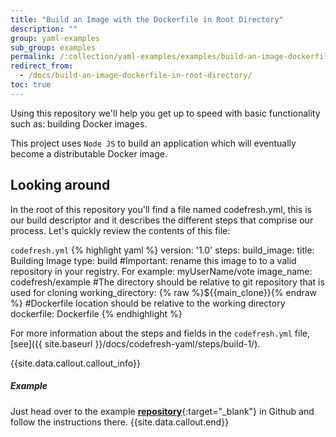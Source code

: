 ```yaml
---
title: "Build an Image with the Dockerfile in Root Directory"
description: ""
group: yaml-examples
sub_group: examples
permalink: /:collection/yaml-examples/examples/build-an-image-dockerfile-in-root-directory/
redirect_from:
  - /docs/build-an-image-dockerfile-in-root-directory/
toc: true
---
```

Using this repository we'll help you get up to speed with basic functionality such as: building Docker images.

This project uses `Node JS` to build an application which will eventually become a distributable Docker image.

## Looking around
In the root of this repository you'll find a file named codefresh.yml, this is our build descriptor and it describes the different steps that comprise our process. Let's quickly review the contents of this file:

  `codefresh.yml`
{% highlight yaml %}
version: '1.0'
steps:
  build_image:
    title: Building Image
    type: build
    #Important: rename this image to to a valid repository in your registry. For example: myUserName/vote
    image_name: codefresh/example
    #The directory should be relative to git repository that is used for cloning
    working_directory: {% raw %}${{main_clone}}{% endraw %}
    #Dockerfile location should be relative to the working directory
    dockerfile: Dockerfile
{% endhighlight %}

For more information about the steps and fields in the ```codefresh.yml``` file, [see]({{ site.baseurl }}/docs/codefresh-yaml/steps/build-1/).

{{site.data.callout.callout_info}}
##### Example

Just head over to the example [**repository**](https://github.com/codefreshdemo/cf-yml-example-build-dockerfile-inroot){:target="_blank"} in Github and follow the instructions there. 
{{site.data.callout.end}}
